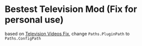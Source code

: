 # Bestest Television Mod (Fix for personal use)

based on [Television Videos Fix](https://github.com/DeathWrench/BestestTVMod), change `Paths.PluginPath` to `Paths.ConfigPath`
